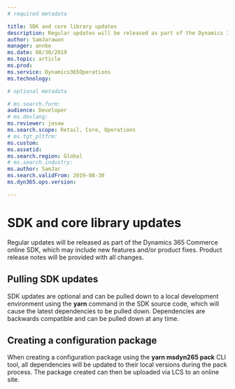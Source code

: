 ```yaml
---
# required metadata

title: SDK and core library updates
description: Regular updates will be released as part of the Dynamics 365 Commerce e-Commerce SDK, which may include new features and/or product fixes.  Product release notes will be provided with all changes.  
author: SamJarawan
manager: annbe
ms.date: 08/30/2019
ms.topic: article
ms.prod: 
ms.service: Dynamics365Operations
ms.technology: 

# optional metadata

# ms.search.form: 
audience: Developer
# ms.devlang: 
ms.reviewer: josaw
ms.search.scope: Retail, Core, Operations
# ms.tgt_pltfrm: 
ms.custom: 
ms.assetid: 
ms.search.region: Global
# ms.search.industry: 
ms.author: SamJar
ms.search.validFrom: 2019-08-30
ms.dyn365.ops.version: 

---
```

# SDK and core library updates
Regular updates will be released as part of the Dynamics 365 Commerce online SDK, which may include new features and/or product fixes.  Product release notes will be provided with all changes.  

## Pulling SDK updates
SDK updates are optional and can be pulled down to a local development environment using the **yarn** command in the SDK source code, which will cause the latest dependencies to be pulled down.  Dependencies are backwards compatible and can be pulled down at any time.

## Creating a configuration package
When creating a configuration package using the **yarn msdyn265 pack** CLI tool, all dependencies will be updated to their local versions during the pack process.  The package created can then be uploaded via LCS to an online site.
